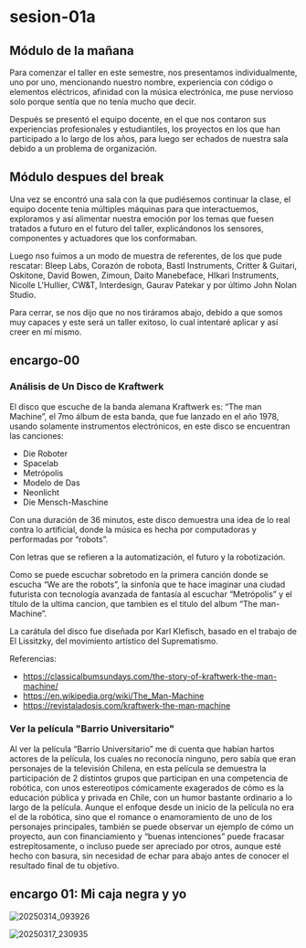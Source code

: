 # sesion-01a

## Módulo de la mañana

Para comenzar el taller en este semestre, nos presentamos individualmente, uno por uno, mencionando nuestro nombre, experiencia con código o elementos eléctricos, afinidad con la música electrónica, me puse nervioso solo porque sentía que no tenía mucho que decir.

Después se presentó el equipo docente, en el que nos contaron sus experiencias profesionales y estudiantiles, los proyectos en los que han participado a lo largo de los años, para luego ser echados de nuestra sala debido a un problema de organización.

## Módulo despues del break

Una vez se encontró una sala con la que pudiésemos continuar la clase, el equipo docente tenia múltiples máquinas para que interactuemos, exploramos y así alimentar nuestra emoción por los temas que fuesen tratados a futuro en el futuro del taller, explicándonos los sensores, componentes y actuadores que los conformaban.

Luego nso fuimos a  un modo de muestra de referentes, de los que pude rescatar: Bleep Labs, Corazón de robota, Bastl Instruments, Critter & Guitari, Oskitone, David Bowen, Zimoun, Daito Manebeface, HIkari Instruments, Nicolle L'Hullier, CW&T, Interdesign, Gaurav Patekar y por último John Nolan Studio.

Para cerrar, se nos dijo que no nos tiráramos abajo, debido a que somos muy capaces y este será un taller exitoso, lo cual intentaré aplicar y así creer en mí mismo.

## encargo-00

### Análisis de Un Disco de Kraftwerk

El disco que escuche de la banda alemana Kraftwerk es: “The man Machine”, el 7mo álbum de esta banda, que fue lanzado en el año 1978, usando solamente instrumentos electrónicos, en este disco se encuentran las canciones:

* Die Roboter
* Spacelab
* Metrópolis
* Modelo de Das
* Neonlicht
* Die Mensch-Maschine

Con una duración de 36 minutos, este disco demuestra una idea de lo real contra lo artificial, donde la música es hecha por computadoras y performadas por “robots”.

Con letras que se refieren a la automatización, el futuro y la robotización.

Como se puede escuchar sobretodo en la primera canción donde se escucha “We are the robots”, la sinfonía que te hace imaginar una ciudad futurista con tecnología avanzada de fantasía al escuchar “Metrópolis” y el título de la ultima cancion, que tambien es el titulo del album “The man-Machine”.

La carátula del disco fue diseñada por Karl Klefisch, basado en el trabajo de El Lissitzky, del movimiento artístico del Suprematismo.

Referencias:

* <https://classicalbumsundays.com/the-story-of-kraftwerk-the-man-machine/>
* <https://en.wikipedia.org/wiki/The_Man-Machine>
* <https://revistaladosis.com/kraftwerk-the-man-machine>

### Ver la película "Barrio Universitario"

Al ver la película “Barrio Universitario” me di cuenta que habían hartos actores de la película, los cuales no reconocía ninguno, pero sabía que eran personajes de la televisión Chilena, en esta película se demuestra la participación de 2 distintos grupos que participan en una competencia de robótica, con unos estereotipos cómicamente exagerados de cómo es la educación pública y privada en Chile, con un humor bastante ordinario a lo largo de la película. Aunque el enfoque desde un inicio de la película no era el de la robótica, sino que el romance o enamoramiento de uno de los personajes principales, también se puede observar un ejemplo de cómo un proyecto, aun con financiamiento y “buenas intenciones” puede fracasar estrepitosamente, o incluso puede ser apreciado por otros, aunque esté hecho con basura, sin necesidad de echar para abajo antes de conocer el resultado final de tu objetivo.

## encargo 01: Mi caja negra y yo

![20250314_093926](https://github.com/user-attachments/assets/2b78b9c9-0933-4814-b0e6-0d8cd2ad0e49)

![20250317_230935](https://github.com/user-attachments/assets/c54792c6-49d5-4e68-882f-406cac47fb59)
